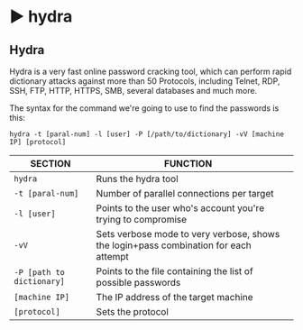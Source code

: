 # ▶️ hydra

## Hydra

Hydra is a very fast online password cracking tool, which can perform rapid dictionary attacks against more than 50 Protocols, including Telnet, RDP, SSH, FTP, HTTP, HTTPS, SMB, several databases and much more.

The syntax for the command we're going to use to find the passwords is this:

`hydra -t [paral-num] -l [user] -P [/path/to/dictionary] -vV [machine IP] [protocol]`

<table><thead><tr><th>SECTION</th><th>FUNCTION</th><th data-hidden></th></tr></thead><tbody><tr><td><code>hydra</code></td><td>Runs the hydra tool</td><td></td></tr><tr><td><code>-t [paral-num]</code></td><td>Number of parallel connections per target</td><td></td></tr><tr><td><code>-l [user]</code> </td><td>Points to the user who's account you're trying to compromise</td><td></td></tr><tr><td><code>-vV</code></td><td>Sets verbose mode to very verbose, shows the login+pass combination for each attempt</td><td></td></tr><tr><td><code>-P [path to dictionary]</code></td><td>Points to the file containing the list of possible passwords</td><td></td></tr><tr><td><code>[machine IP]</code></td><td>The IP address of the target machine</td><td></td></tr><tr><td><code>[protocol]</code></td><td>Sets the protocol</td><td></td></tr></tbody></table>

